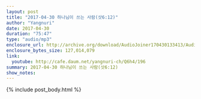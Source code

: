 ```yaml
---
layout: post
title: "2017-04-30 하나님이 쓰는 사람(삿6:12)"
author: "Yangnuri"
date: 2017-04-30
duration: "75:47"
type: "audio/mp3"
enclosure_url: http://archive.org/download/AudioJoiner170430133413/AudioJoiner170430133413.mp3
enclosure_bytes_size: 127,014,079
link:
  youtube: http://cafe.daum.net/yangnuri-ch/Q6h4/196
summary: 2017-04-30 하나님이 쓰는 사람(삿6:12)
show_notes:
---
```


{% include post_body.html %}
